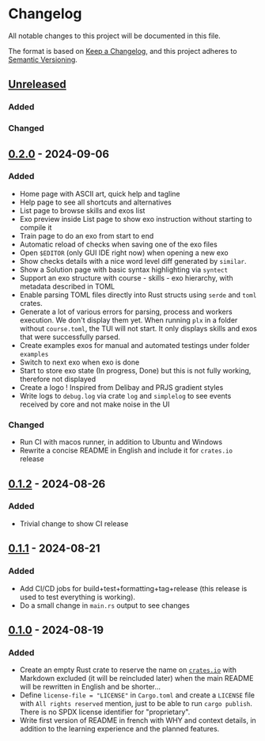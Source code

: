# Changelog

All notable changes to this project will be documented in this file.

The format is based on [Keep a Changelog](https://keepachangelog.com/en/1.1.0/), and this project adheres to [Semantic Versioning](https://semver.org/spec/v2.0.0.html).

<!--
Boilerplate to copy paste and adapt at each release

Take this line and fix version with current ($CV)
## [Unreleased](https://github.com/plx-pdg/plx/compare/$CV...HEAD)

### Added
### Changed

## [$CV without v!](https://github.com/plx-pdg/plx/compare/$CV...HEAD) - $DATE
-->

## [Unreleased](https://github.com/plx-pdg/plx/compare/v0.2.0...HEAD)

### Added
### Changed

## [0.2.0](https://github.com/plx-pdg/plx/compare/v0.2.0..HEAD) - 2024-09-06

### Added
- Home page with ASCII art, quick help and tagline
- Help page to see all shortcuts and alternatives
- List page to browse skills and exos list
- Exo preview inside List page to show exo instruction without starting to compile it
- Train page to do an exo from start to end
- Automatic reload of checks when saving one of the exo files
- Open `$EDITOR` (only GUI IDE right now) when opening a new exo
- Show checks details with a nice word level diff generated by `similar`.
- Show a Solution page with basic syntax highlighting via `syntect`
- Support an exo structure with course - skills - exo hierarchy, with metadata described in TOML
- Enable parsing TOML files directly into Rust structs using `serde` and `toml` crates.
- Generate a lot of various errors for parsing, process and workers execution. We don't display them yet. When running `plx` in a folder without `course.toml`, the TUI will not start. It only displays skills and exos that were successfully parsed.
- Create examples exos for manual and automated testings under folder `examples`
- Switch to next exo when exo is done
- Start to store exo state (In progress, Done) but this is not fully working, therefore not displayed
- Create a logo ! Inspired from Delibay and PRJS gradient styles
- Write logs to `debug.log` via crate `log` and `simplelog` to see events received by core and not make noise in the UI

### Changed
- Run CI with macos runner, in addition to Ubuntu and Windows
- Rewrite a concise README in English and include it for `crates.io` release

## [0.1.2](https://github.com/plx-pdg/plx/compare/v0.1.2...HEAD) - 2024-08-26

### Added
- Trivial change to show CI release

## [0.1.1](https://github.com/plx-pdg/plx/compare/v0.1.0..v0.1.1) - 2024-08-21

### Added
- Add CI/CD jobs for build+test+formatting+tag+release (this release is used to test everything is working).
- Do a small change in `main.rs` output to see changes

## [0.1.0](https://github.com/plx-pdg/plx/compare/ceae2aa..v0.1.0) - 2024-08-19

### Added
- Create an empty Rust crate to reserve the name on [`crates.io`](https://crates.io/crates/plx) with Markdown excluded (it will be reincluded later) when the main README will be rewritten in English and be shorter...
- Define `license-file = "LICENSE"`  in `Cargo.toml` and create a `LICENSE` file with `All rights reserved` mention, just to be able to run `cargo publish`. There is no SPDX license identifier for "proprietary".
- Write first version of README in french with WHY and context details, in addition to the learning experience and the planned features.

